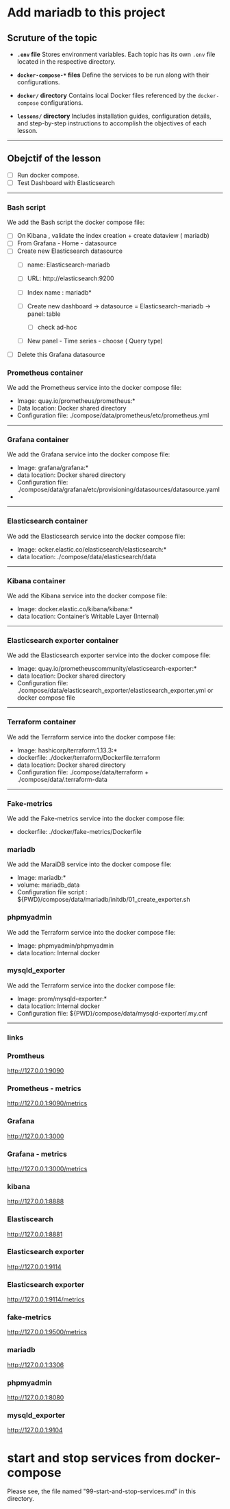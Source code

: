 # Add mariadb to this project


## Scruture of the topic 

* **`.env` file**
  Stores environment variables. Each topic has its own `.env` file located in the respective directory.

* **`docker-compose-*` files**
  Define the services to be run along with their configurations.

* **`docker/` directory**
  Contains local Docker files referenced by the `docker-compose` configurations.

* **`lessons/` directory**
  Includes installation guides, configuration details, and step-by-step instructions to accomplish the objectives of each lesson.

---

## Obejctif of the lesson 

* [ ] Run docker compose.
* [ ] Test Dashboard with Elasticsearch
---
### Bash script 

We add the Bash script the docker compose file: 
* [ ] On Kibana , validate the index creation + create dataview ( mariadb) 
* [ ] From Grafana - Home - datasource
* [ ] Create new Elasticsearch datasource
  * [ ] name: Elasticsearch-mariadb 
  * [ ] URL: http://elasticsearch:9200
  * [ ] Index name : mariadb*
  * [ ] Create new dashboard -> datasource =  Elasticsearch-mariadb -> panel: table 
    * [ ] check ad-hoc
  * [ ] New panel - Time series - choose ( Query type)



* [ ] Delete this Grafana datasource

### Prometheus container

We add the Prometheus service into the docker compose file: 
- Image: quay.io/prometheus/prometheus:*
- Data location: Docker shared directory
- Configuration file: ./compose/data/prometheus/etc/prometheus.yml

---

### Grafana container

We add the Grafana service into the docker compose file: 
- Image: grafana/grafana:*
- data location: Docker shared directory
- Configuration file: ./compose/data/grafana/etc/provisioning/datasources/datasource.yaml
- 
---

### Elasticsearch container

We add the Elasticsearch service into the docker compose file: 
- Image: ocker.elastic.co/elasticsearch/elasticsearch:*
- data location: ./compose/data/elasticsearch/data
---

### Kibana container

We add the Kibana service into the docker compose file: 
- Image: docker.elastic.co/kibana/kibana:*
- data location: Container’s Writable Layer (Internal)
---

### Elasticsearch exporter container

We add the Elasticsearch exporter service into the docker compose file: 
- Image: quay.io/prometheuscommunity/elasticsearch-exporter:*
- data location: Docker shared directory
- Configuration file: ./compose/data/elasticsearch_exporter/elasticsearch_exporter.yml or docker compose file
---

### Terraform container

We add the Terraform service into the docker compose file: 
- Image: hashicorp/terraform:1.13.3:*
- dockerfile: ./docker/terraform/Dockerfile.terraform
- data location: Docker shared directory
- Configuration file: ./compose/data/terraform + ./compose/data/.terraform-data
---

### Fake-metrics

We add the Fake-metrics service into the docker compose file: 
- dockerfile: ./docker/fake-metrics/Dockerfile

###  mariadb
We add the MaraiDB service into the docker compose file: 
- Image: mariadb:*
- volume: mariadb_data
- Configuration file script : ${PWD}/compose/data/mariadb/initdb/01_create_exporter.sh

### phpmyadmin
We add the Terraform service into the docker compose file: 
- Image: phpmyadmin/phpmyadmin
- data location: Internal docker

###  mysqld_exporter
We add the Terraform service into the docker compose file: 
- Image: prom/mysqld-exporter:* 
- data location: Internal docker
- Configuration file: ${PWD}/compose/data/mysqld-exporter/.my.cnf
  
---

### links
### Promtheus
http://127.0.0.1:9090
### Prometheus - metrics
http://127.0.0.1:9090/metrics
### Grafana 
http://127.0.0.1:3000
### Grafana - metrics
http://127.0.0.1:3000/metrics
### kibana
http://127.0.0.1:8888
### Elastiscearch 
http://127.0.0.1:8881
### Elasticsearch exporter
http://127.0.0.1:9114
### Elasticsearch exporter
http://127.0.0.1:9114/metrics
### fake-metrics
http://127.0.0.1:9500/metrics
### mariadb
http://127.0.0.1:3306
### phpmyadmin
http://127.0.0.1:8080
### mysqld_exporter
http://127.0.0.1:9104



# start and stop services from docker-compose
Please see, the file named "99-start-and-stop-services.md" in this directory.
